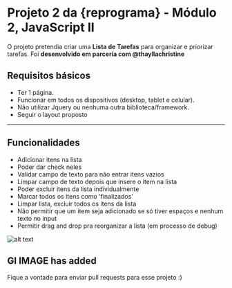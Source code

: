 # Projeto 2 da {reprograma} - Módulo 2, JavaScript II

O projeto pretendia criar uma **Lista de Tarefas** para organizar e priorizar tarefas. Foi **desenvolvido em parceria com @thayllachristine**

## Requisitos básicos
- Ter 1 página.
- Funcionar em todos os dispositivos (desktop, tablet e celular).
- Não utilizar Jquery ou nenhuma outra biblioteca/framework.
- Seguir o layout proposto

---

## Funcionalidades
- Adicionar itens na lista
- Poder dar check neles
- Validar campo de texto para não entrar itens vazios
- Limpar campo de texto depois que insere o item na lista
- Poder excluir itens da lista individualmente
- Marcar todos os itens como 'finalizados'
- Limpar lista, excluir todos os itens da lista
- Não permitir que um item seja adicionado se só tiver espaços e nenhum texto no input
- Permitir drag and drop pra reorganizar a lista (em processo de debug)

![alt text](https://github.com/brunagil/reprograma-to-do-list/blob/master/img/img-todolist.gif "Imagem da To do List")

GI IMAGE has added
---

Fique a vontade para enviar pull requests para esse projeto 
:)
